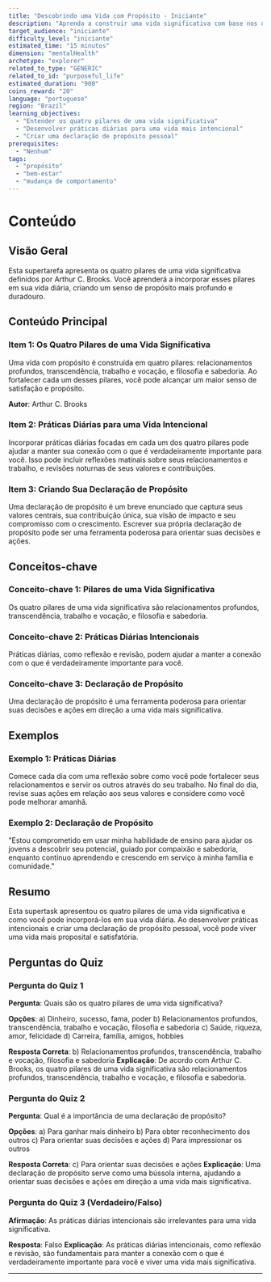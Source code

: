 ```yaml
---
title: "Descobrindo uma Vida com Propósito - Iniciante"
description: "Aprenda a construir uma vida significativa com base nos quatro pilares de Arthur C. Brooks e desenvolva práticas diárias para uma vida mais intencional."
target_audience: "iniciante"
difficulty_level: "iniciante"
estimated_time: "15 minutos"
dimension: "mentalHealth"
archetype: "explorer"
related_to_type: "GENERIC"
related_to_id: "purposeful_life"
estimated_duration: "900"
coins_reward: "20"
language: "portuguese"
region: "Brazil"
learning_objectives:
  - "Entender os quatro pilares de uma vida significativa"
  - "Desenvolver práticas diárias para uma vida mais intencional"
  - "Criar uma declaração de propósito pessoal"
prerequisites:
  - "Nenhum"
tags:
  - "propósito"
  - "bem-estar"
  - "mudança de comportamento"
---
```


# Conteúdo

## Visão Geral
Esta supertarefa apresenta os quatro pilares de uma vida significativa definidos por Arthur C. Brooks. Você aprenderá a incorporar esses pilares em sua vida diária, criando um senso de propósito mais profundo e duradouro.

## Conteúdo Principal

### Item 1: Os Quatro Pilares de uma Vida Significativa
Uma vida com propósito é construída em quatro pilares: relacionamentos profundos, transcendência, trabalho e vocação, e filosofia e sabedoria. Ao fortalecer cada um desses pilares, você pode alcançar um maior senso de satisfação e propósito.

**Autor**: Arthur C. Brooks

### Item 2: Práticas Diárias para uma Vida Intencional
Incorporar práticas diárias focadas em cada um dos quatro pilares pode ajudar a manter sua conexão com o que é verdadeiramente importante para você. Isso pode incluir reflexões matinais sobre seus relacionamentos e trabalho, e revisões noturnas de seus valores e contribuições.

### Item 3: Criando Sua Declaração de Propósito
Uma declaração de propósito é um breve enunciado que captura seus valores centrais, sua contribuição única, sua visão de impacto e seu compromisso com o crescimento. Escrever sua própria declaração de propósito pode ser uma ferramenta poderosa para orientar suas decisões e ações.

## Conceitos-chave

### Conceito-chave 1: Pilares de uma Vida Significativa
Os quatro pilares de uma vida significativa são relacionamentos profundos, transcendência, trabalho e vocação, e filosofia e sabedoria.

### Conceito-chave 2: Práticas Diárias Intencionais
Práticas diárias, como reflexão e revisão, podem ajudar a manter a conexão com o que é verdadeiramente importante para você.

### Conceito-chave 3: Declaração de Propósito
Uma declaração de propósito é uma ferramenta poderosa para orientar suas decisões e ações em direção a uma vida mais significativa.

## Exemplos

### Exemplo 1: Práticas Diárias
Comece cada dia com uma reflexão sobre como você pode fortalecer seus relacionamentos e servir os outros através do seu trabalho. No final do dia, revise suas ações em relação aos seus valores e considere como você pode melhorar amanhã.

### Exemplo 2: Declaração de Propósito
"Estou comprometido em usar minha habilidade de ensino para ajudar os jovens a descobrir seu potencial, guiado por compaixão e sabedoria, enquanto continuo aprendendo e crescendo em serviço à minha família e comunidade."

## Resumo
Esta supertask apresentou os quatro pilares de uma vida significativa e como você pode incorporá-los em sua vida diária. Ao desenvolver práticas intencionais e criar uma declaração de propósito pessoal, você pode viver uma vida mais proposital e satisfatória.

## Perguntas do Quiz

### Pergunta do Quiz 1
**Pergunta**: Quais são os quatro pilares de uma vida significativa?

**Opções**:
a) Dinheiro, sucesso, fama, poder
b) Relacionamentos profundos, transcendência, trabalho e vocação, filosofia e sabedoria
c) Saúde, riqueza, amor, felicidade
d) Carreira, família, amigos, hobbies

**Resposta Correta**: b) Relacionamentos profundos, transcendência, trabalho e vocação, filosofia e sabedoria
**Explicação**: De acordo com Arthur C. Brooks, os quatro pilares de uma vida significativa são relacionamentos profundos, transcendência, trabalho e vocação, e filosofia e sabedoria.

### Pergunta do Quiz 2
**Pergunta**: Qual é a importância de uma declaração de propósito?

**Opções**:
a) Para ganhar mais dinheiro
b) Para obter reconhecimento dos outros
c) Para orientar suas decisões e ações
d) Para impressionar os outros

**Resposta Correta**: c) Para orientar suas decisões e ações
**Explicação**: Uma declaração de propósito serve como uma bússola interna, ajudando a orientar suas decisões e ações em direção a uma vida mais significativa.

### Pergunta do Quiz 3 (Verdadeiro/Falso)
**Afirmação**: As práticas diárias intencionais são irrelevantes para uma vida significativa.

**Resposta**: Falso
**Explicação**: As práticas diárias intencionais, como reflexão e revisão, são fundamentais para manter a conexão com o que é verdadeiramente importante para você e viver uma vida mais significativa.

---